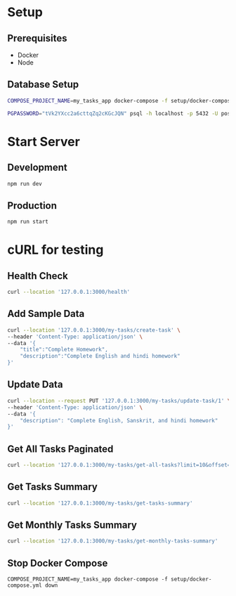 
# Setup

## Prerequisites
- Docker
- Node

## Database Setup
```bash
COMPOSE_PROJECT_NAME=my_tasks_app docker-compose -f setup/docker-compose.yml up -d

PGPASSWORD="tVk2YXcc2a6cttqZq2cKGcJQN" psql -h localhost -p 5432 -U postgres -f setup/init.sql
```

# Start Server

## Development
```bash
npm run dev
```

## Production
```bash
npm run start
```


# cURL for testing

## Health Check
```bash
curl --location '127.0.0.1:3000/health'
```

## Add Sample Data
```bash
curl --location '127.0.0.1:3000/my-tasks/create-task' \
--header 'Content-Type: application/json' \
--data '{
    "title":"Complete Homework",
    "description":"Complete English and hindi homework"
}'
```

## Update Data
```bash
curl --location --request PUT '127.0.0.1:3000/my-tasks/update-task/1' \
--header 'Content-Type: application/json' \
--data '{
    "description": "Complete English, Sanskrit, and hindi homework"
}'
```

## Get All Tasks Paginated
```bash
curl --location '127.0.0.1:3000/my-tasks/get-all-tasks?limit=10&offset=0'
```

## Get Tasks Summary
```bash
curl --location '127.0.0.1:3000/my-tasks/get-tasks-summary'
```

## Get Monthly Tasks Summary
```bash
curl --location '127.0.0.1:3000/my-tasks/get-monthly-tasks-summary'
```


## Stop Docker Compose
```
COMPOSE_PROJECT_NAME=my_tasks_app docker-compose -f setup/docker-compose.yml down
```